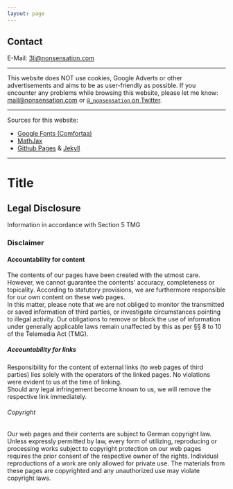 ```yaml
---
layout: page
---
```



## Contact

E-Mail: 3li@nonsensation.com





---

This website does NOT use cookies, Google Adverts or other advertisements and aims to be as user-friendly as possible.
If you encounter any problems while browsing this website, please let me know: [mail@nonsensation.com](mailto://mail@nonsensation.com) or [`@_nonsensation` on Twitter](https://twitter.com/_nonsensation).

---

Sources for this website:

- [Google Fonts (Comfortaa)](https://fonts.google.com/specimen/Comfortaa)
- [MathJax](https://www.mathjax.org/)
- [Github Pages](https://pages.github.com/) & [Jekyll](https://jekyllrb.com/)

---
# Title

## Legal Disclosure

Information in accordance with Section 5 TMG

### Disclaimer
#### Accountability for content
The contents of our pages have been created with the utmost care.
However, we cannot guarantee the contents' accuracy, completeness or topicality.
According to statutory provisions, we are furthermore responsible for our own content on these web pages.  
In this matter, please note that we are not obliged to monitor the transmitted or saved information of third parties,
or investigate circumstances pointing to illegal activity.
Our obligations to remove or block the use of information under generally applicable laws remain unaffected by this
as per §§ 8 to 10 of the Telemedia Act (TMG).

##### Accountability for links
Responsibility for the content of external links (to web pages of third parties) lies solely with the operators of the linked pages.
No violations were evident to us at the time of linking.  
Should any legal infringement become known to us, we will remove the respective link immediately.

###### Copyright
Our web pages and their contents are subject to German copyright law.
Unless expressly permitted by law, every form of utilizing, reproducing or processing works
subject to copyright protection on our web pages requires the prior consent of the respective owner of the rights.
Individual reproductions of a work are only allowed for private use.
The materials from these pages are copyrighted and any unauthorized use may violate copyright laws.